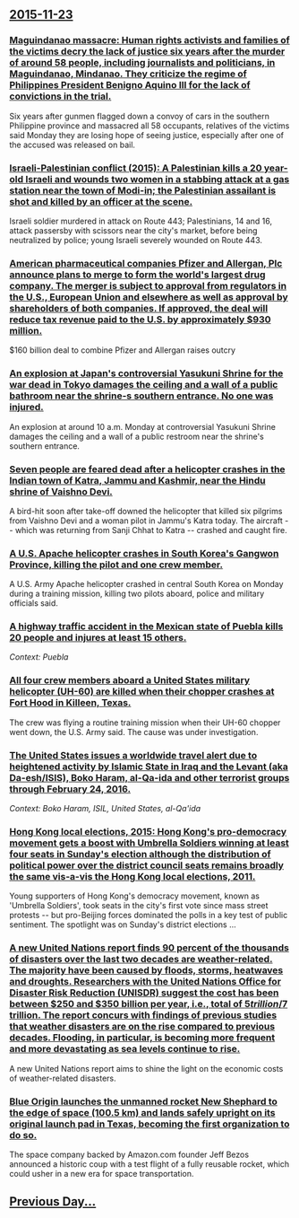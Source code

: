 ## [2015-11-23](/news/2015/11/23/index.md)

### [Maguindanao massacre: Human rights activists and families of the victims decry the lack of justice six years after the murder of around 58 people, including journalists and politicians, in Maguindanao, Mindanao. They criticize the regime of Philippines President Benigno Aquino III for the lack of convictions in the trial. ](/news/2015/11/23/maguindanao-massacre-human-rights-activists-and-families-of-the-victims-decry-the-lack-of-justice-six-years-after-the-murder-of-around-58-p.md)
Six years after gunmen flagged down a convoy of cars in the southern Philippine province and massacred all 58 occupants, relatives of the victims said Monday they are losing hope of seeing justice, especially after one of the accused was released on bail.

### [Israeli-Palestinian conflict (2015): A Palestinian kills a 20 year-old Israeli and wounds two women in a stabbing attack at a gas station near the town of Modi-in; the Palestinian assailant is shot and killed by an officer at the scene. ](/news/2015/11/23/israeli-palestinian-conflict-2015-a-palestinian-kills-a-20-year-old-israeli-and-wounds-two-women-in-a-stabbing-attack-at-a-gas-station-ne.md)
Israeli soldier murdered in attack on Route 443; Palestinians, 14 and 16, attack passersby with scissors near the city&#39;s market, before being neutralized by police; young Israeli severely wounded on Route 443. 

### [American pharmaceutical companies Pfizer and Allergan, Plc announce plans to merge to form the world's largest drug company. The merger is subject to approval from regulators in the U.S., European Union and elsewhere as well as approval by shareholders of both companies. If approved, the deal will reduce tax revenue paid to the U.S. by approximately $930 million. ](/news/2015/11/23/american-pharmaceutical-companies-pfizer-and-allergan-plc-announce-plans-to-merge-to-form-the-world-s-largest-drug-company-the-merger-is-s.md)
$160 billion deal to combine Pfizer and Allergan raises outcry

### [An explosion at Japan's controversial Yasukuni Shrine for the war dead in Tokyo damages the ceiling and a wall of a public bathroom near the shrine-s southern entrance. No one was injured. ](/news/2015/11/23/an-explosion-at-japan-s-controversial-yasukuni-shrine-for-the-war-dead-in-tokyo-damages-the-ceiling-and-a-wall-of-a-public-bathroom-near-the.md)
An explosion at around 10 a.m. Monday at controversial Yasukuni Shrine damages the ceiling and a wall of a public restroom near the shrine&#039;s southern entrance.

### [Seven people are feared dead after a helicopter crashes in the Indian town of Katra, Jammu and Kashmir, near the Hindu shrine of Vaishno Devi. ](/news/2015/11/23/seven-people-are-feared-dead-after-a-helicopter-crashes-in-the-indian-town-of-katra-jammu-and-kashmir-near-the-hindu-shrine-of-vaishno-dev.md)
A bird-hit soon after take-off downed the helicopter that killed six pilgrims from Vaishno Devi and a woman pilot in Jammu&#039;s Katra today. The aircraft -- which was returning from Sanji Chhat to Katra -- crashed and caught fire.

### [A U.S. Apache helicopter crashes in South Korea's Gangwon Province, killing the pilot and one crew member. ](/news/2015/11/23/a-u-s-apache-helicopter-crashes-in-south-korea-s-gangwon-province-killing-the-pilot-and-one-crew-member.md)
A U.S. Army Apache helicopter crashed in central South Korea on Monday during a training mission, killing two pilots aboard, police and military officials said.

### [A highway traffic accident in the Mexican state of Puebla kills 20 people and injures at least 15 others. ](/news/2015/11/23/a-highway-traffic-accident-in-the-mexican-state-of-puebla-kills-20-people-and-injures-at-least-15-others.md)
_Context: Puebla_

### [All four crew members aboard a United States military helicopter (UH-60) are killed when their chopper crashes at Fort Hood in Killeen, Texas. ](/news/2015/11/23/all-four-crew-members-aboard-a-united-states-military-helicopter-uh-60-are-killed-when-their-chopper-crashes-at-fort-hood-in-killeen-texa.md)
The crew was flying a routine training mission when their UH-60 chopper went down, the U.S. Army said. The cause was under investigation.

### [The United States issues a worldwide travel alert due to heightened activity by Islamic State in Iraq and the Levant (aka Da-esh/ISIS), Boko Haram, al-Qa-ida and other terrorist groups through February 24, 2016. ](/news/2015/11/23/the-united-states-issues-a-worldwide-travel-alert-due-to-heightened-activity-by-islamic-state-in-iraq-and-the-levant-aka-da-esh-isis-bo.md)
_Context: Boko Haram, ISIL, United States, al-Qa'ida_

### [Hong Kong local elections, 2015: Hong Kong's pro-democracy movement gets a boost with Umbrella Soldiers winning at least four seats in Sunday's election although the distribution of political power over the district council seats remains broadly the same vis-a-vis the Hong Kong local elections, 2011. ](/news/2015/11/23/hong-kong-local-elections-2015-hong-kong-s-pro-democracy-movement-gets-a-boost-with-umbrella-soldiers-winning-at-least-four-seats-in-sunda.md)
Young supporters of Hong Kong&#x27;s democracy movement, known as &#x27;Umbrella Soldiers&#x27;, took seats in the city&#x27;s first vote since mass street protests -- but pro-Beijing forces dominated the polls in a key test of public sentiment. The spotlight was on Sunday&#x27;s district elections ...

### [A new United Nations report finds 90 percent of the thousands of disasters over the last two decades are weather-related. The majority have been caused by floods, storms, heatwaves and droughts. Researchers with the United Nations Office for Disaster Risk Reduction (UNISDR) suggest the cost has been between $250 and $350 billion per year, i.e., total of $5 trillion/$7 trillion. The report concurs with findings of previous studies that weather disasters are on the rise compared to previous decades. Flooding, in particular, is becoming more frequent and more devastating as sea levels continue to rise. ](/news/2015/11/23/a-new-united-nations-report-finds-90-percent-of-the-thousands-of-disasters-over-the-last-two-decades-are-weather-related-the-majority-have.md)
A new United Nations report aims to shine the light on the economic costs of weather-related disasters.

### [Blue Origin launches the unmanned rocket New Shephard to the edge of space (100.5 km) and lands safely upright on its original launch pad in Texas, becoming the first organization to do so. ](/news/2015/11/23/blue-origin-launches-the-unmanned-rocket-new-shephard-to-the-edge-of-space-100-5-km-and-lands-safely-upright-on-its-original-launch-pad-in.md)
The space company backed by Amazon.com founder Jeff Bezos announced a historic coup with a test flight of a fully reusable rocket, which could usher in a new era for space transportation.

## [Previous Day...](/news/2015/11/22/index.md)

